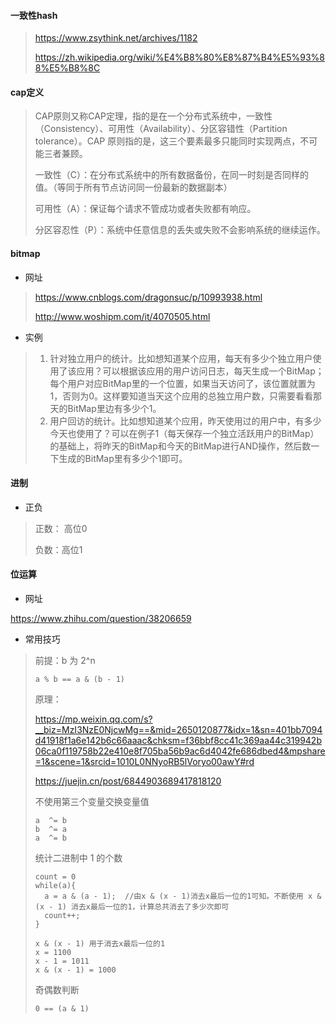 #### 一致性hash

> https://www.zsythink.net/archives/1182
>
> https://zh.wikipedia.org/wiki/%E4%B8%80%E8%87%B4%E5%93%88%E5%B8%8C

#### cap定义

> ​	CAP原则又称CAP定理，指的是在一个分布式系统中，一致性（Consistency）、可用性（Availability）、分区容错性（Partition tolerance）。CAP 原则指的是，这三个要素最多只能同时实现两点，不可能三者兼顾。
>
> 一致性（C）：在分布式系统中的所有数据备份，在同一时刻是否同样的值。（等同于所有节点访问同一份最新的数据副本）
>
> 可用性（A）：保证每个请求不管成功或者失败都有响应。
>
> 分区容忍性（P）：系统中任意信息的丢失或失败不会影响系统的继续运作。

#### bitmap

- 网址

> https://www.cnblogs.com/dragonsuc/p/10993938.html
>
> http://www.woshipm.com/it/4070505.html

- 实例

> 1. 针对独立用户的统计。比如想知道某个应用，每天有多少个独立用户使用了该应用？可以根据该应用的用户访问日志，每天生成一个BitMap；每个用户对应BitMap里的一个位置，如果当天访问了，该位置就置为1，否则为0。这样要知道当天这个应用的总独立用户数，只需要看看那天的BitMap里边有多少个1。
> 2. 用户回访的统计。比如想知道某个应用，昨天使用过的用户中，有多少今天也使用了？可以在例子1（每天保存一个独立活跃用户的BitMap）的基础上，将昨天的BitMap和今天的BitMap进行AND操作，然后数一下生成的BitMap里有多少个1即可。

#### 进制

- 正负

> 正数： 高位0
>
> 负数：高位1

#### 位运算

- 网址

https://www.zhihu.com/question/38206659

- 常用技巧

> 前提：b 为 2^n
>
> ```test
> a % b == a & (b - 1)
> ```
>
> 原理：
>
> https://mp.weixin.qq.com/s?__biz=MzI3NzE0NjcwMg==&mid=2650120877&idx=1&sn=401bb7094d41918f1a6e142b6c66aaac&chksm=f36bbf8cc41c369aa44c319942b06ca0f119758b22e410e8f705ba56b9ac6d4042fe686dbed4&mpshare=1&scene=1&srcid=1010L0NNyoRB5lVoryo00awY#rd
>
> https://juejin.cn/post/6844903689417818120
>
> 不使用第三个变量交换变量值
>
> ```test
> a  ^= b
> b  ^= a
> a  ^= b
> ```
>
> 统计二进制中 1 的个数
>
> ```test
> count = 0  
> while(a){  
>   a = a & (a - 1);  //由x & (x - 1)消去x最后一位的1可知。不断使用 x & (x - 1) 消去x最后一位的1，计算总共消去了多少次即可
>   count++;  
> } 
> 
> x & (x - 1) 用于消去x最后一位的1
> x = 1100
> x - 1 = 1011
> x & (x - 1) = 1000
> ```
>
> 奇偶数判断
>
> ```text
> 0 == (a & 1)
> ```